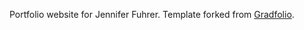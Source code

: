 Portfolio website for Jennifer Fuhrer. Template forked from [Gradfolio](https://github.com/jitinnair1/gradfolio/releases/tag/v1.3).
